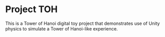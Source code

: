 # Project TOH
This is a Tower of Hanoi digital toy project that demonstrates use of Unity physics to simulate a Tower of Hanoi-like experience. 
